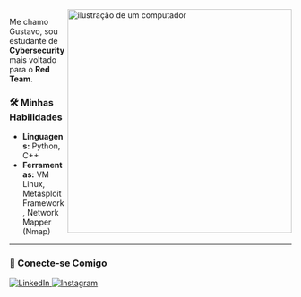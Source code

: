 <img src="https://raw.githubusercontent.com/MicaelliMedeiros/micaellimedeiros/master/image/computer-illustration.png" alt="ilustração de um computador" width="400px" align="right">

Me chamo Gustavo, sou estudante de **Cybersecurity** mais voltado para o **Red Team**.

### 🛠️ Minhas Habilidades

- **Linguagens:** Python, C++
- **Ferramentas:** VM Linux, Metasploit Framework, Network Mapper (Nmap)

---

### 💌 Conecte-se Comigo

<a href="https://www.linkedin.com/in/gustavolemossouto" target="_blank">
  <img src="https://img.shields.io/badge/-Linkedin-0e76a8?style=flat-square&logo=Linkedin&logoColor=white" alt="LinkedIn">
</a>
<a href="https://www.instagram.com/gvstavolst?igsh=MTJoZ2s5ZTNieWl6eg%3D%3D&utm_source=qr" target="_blank">
  <img src="https://img.shields.io/badge/-Instagram-DF0174?style=flat-square&labelColor=DF0174&logo=instagram&logoColor=white" alt="Instagram">
</a>
